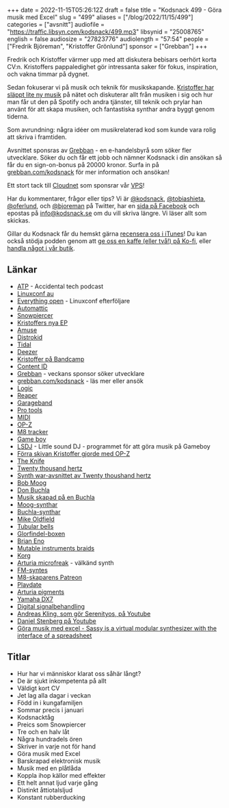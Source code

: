+++
date = 2022-11-15T05:26:12Z
draft = false
title = "Kodsnack 499 - Göra musik med Excel"
slug = "499"
aliases = ["/blog/2022/11/15/499"]
categories = ["avsnitt"]
audiofile = "https://traffic.libsyn.com/kodsnack/499.mp3"
libsynid = "25008765"
english = false
audiosize = "27823776"
audiolength = "57:54"
people = ["Fredrik Björeman", "Kristoffer Grönlund"]
sponsor = ["Grebban"]
+++

Fredrik och Kristoffer värmer upp med att diskutera bebisars oerhört korta CV:n. Kristoffers pappaledighet gör intressanta saker för fokus, inspiration, och vakna timmar på dygnet.

Sedan fokuserar vi på musik och teknik för musikskapande. [Kristoffer har släppt lite ny musik](https://oferlund.bandcamp.com/) på nätet och diskuterar allt från musiken i sig och hur man får ut den på Spotify och andra tjänster, till teknik och prylar han använt för att skapa musiken, och fantastiska synthar andra byggt genom tiderna.

Som avrundning: några idéer om musikrelaterad kod som kunde vara rolig att skriva i framtiden.

Avsnittet sponsras av [Grebban](https://www.grebban.com/kodsnack) - en e-handelsbyrå som söker fler utvecklare. Söker du och får ett jobb och nämner Kodsnack i din ansökan så får du en sign-on-bonus på 20000 kronor. Surfa in på [grebban.com/kodsnack](https://www.grebban.com/kodsnack) för mer information och ansökan!

Ett stort tack till [Cloudnet](https://www.cloudnet.se) som sponsrar vår [VPS](https://en.wikipedia.org/wiki/Virtual_private_server)!

Har du kommentarer, frågor eller tips? Vi är [@kodsnack](https://www.twitter.com/kodsnack), [@tobiashieta](https://www.twitter.com/tobiashieta), [@oferlund](https://www.twitter.com/oferlund), och [@bjoreman](https://www.twitter.com/bjoreman) på Twitter, har en [sida på Facebook](https://www.facebook.com/kodsnack) och epostas på [info@kodsnack.se](mailto:info@kodsnack.se) om du vill skriva längre. Vi läser allt som skickas.

Gillar du Kodsnack får du hemskt gärna [recensera oss i iTunes](https://itunes.apple.com/se/podcast/kodsnack/id561631498?l=en)! Du kan också stödja podden genom att <a href="https://ko-fi.com/kodsnack" rel="payment">ge oss en kaffe (eller två!) på Ko-fi</a>, eller [handla något i vår butik](https://shop.spreadshirt.se/kodsnack/).

## Länkar ##
* [ATP](https://atp.fm/) - Accidental tech podcast
* [Linuxconf au](https://linux.conf.au/)
* [Everything open](https://everythingopen.au/) - Linuxconf efterföljare
* [Automattic](https://en.wikipedia.org/wiki/Automattic)
* [Snowpiercer](https://en.wikipedia.org/wiki/Snowpiercer_%28graphic_novel_series%29)
* [Kristoffers nya EP](https://oferlund.bandcamp.com/album/the-autumn-crown?from=embed)
* [Amuse](https://en.wikipedia.org/wiki/Amuse_Inc.)
* [Distrokid](https://en.wikipedia.org/wiki/DistroKid)
* [Tidal](https://en.wikipedia.org/wiki/Tidal_%28service%29)
* [Deezer](https://en.wikipedia.org/wiki/Deezer)
* [Kristoffer på Bandcamp](https://oferlund.bandcamp.com/)
* [Content ID](https://en.wikipedia.org/wiki/Content_ID_%28system%29)
* [Grebban](https://www.grebban.com/kodsnack) - veckans sponsor söker utvecklare
* [grebban.com/kodsnack](https://www.grebban.com/kodsnack) - läs mer eller ansök
* [Logic](https://en.wikipedia.org/wiki/Logic_Pro)
* [Reaper](https://en.wikipedia.org/wiki/REAPER)
* [Garageband](https://en.wikipedia.org/wiki/GarageBand)
* [Pro tools](https://en.wikipedia.org/wiki/Pro_Tools)
* [MIDI](https://en.wikipedia.org/wiki/MIDI)
* [OP-Z](https://teenage.engineering/products/op-z)
* [M8 tracker](https://dirtywave.com/products/m8-tracker)
* [Game boy](https://en.wikipedia.org/wiki/Game_Boy)
* [LSDJ](https://www.littlesounddj.com/lsd/index.php) - Little sound DJ - programmet för att göra musik på Gameboy
* [Förra skivan Kristoffer gjorde med OP-Z](https://oferlund.bandcamp.com/track/sparrowhawk?from=embed)
* [The Knife](https://en.wikipedia.org/wiki/The_Knife)
* [Twenty thousand hertz](https://www.20k.org/about)
* [Synth war-avsnittet av Twenty thoushand hertz](https://www.20k.org/episodes/synthwar)
* [Bob Moog](https://en.wikipedia.org/wiki/Robert_Moog)
* [Don Buchla](https://en.wikipedia.org/wiki/Don_Buchla)
* [Musik skapad på en Buchla](https://caterinabarbieri.bandcamp.com/album/vertical)
* [Moog-synthar](https://en.wikipedia.org/wiki/Moog_synthesizer)
* [Buchla-synthar](https://en.wikipedia.org/wiki/Buchla_Electronic_Musical_Instruments)
* [Mike Oldfield](https://en.wikipedia.org/wiki/Mike_Oldfield)
* [Tubular bells](https://en.wikipedia.org/wiki/Tubular_Bells)
* [Glorfindel-boxen](https://tubular.net/forums/glorfindel--?s=b4449a0712242cd0d8af9d3f5b45fefb&act=ST;f=12;t=607)
* [Brian Eno](https://en.wikipedia.org/wiki/Brian_Eno)
* [Mutable instruments braids](https://mutable-instruments.net/modules/braids/)
* [Korg](https://en.wikipedia.org/wiki/Korg)
* [Arturia microfreak](https://www.arturia.com/products/hardware-synths/microfreak/overview) - välkänd synth
* [FM-syntes](https://en.wikipedia.org/wiki/Frequency_modulation_synthesis)
* [M8-skaparens Patreon](https://www.patreon.com/trash80)
* [Playdate](https://en.wikipedia.org/wiki/Playdate_%28console%29)
* [Arturia pigments](https://www.arturia.com/products/analog-classics/pigments/sounddesign)
* [Yamaha DX7](https://en.wikipedia.org/wiki/Yamaha_DX7)
* [Digital signalbehandling](https://en.wikipedia.org/wiki/Digital_signal_processing)
* [Andreas Kling, som gör Serenityos, på Youtube](https://www.youtube.com/c/AndreasKling)
* [Daniel Stenberg på Youtube](https://www.youtube.com/channel/UCD5eL38hFtSLiVFP9cCUJEA)
* [Göra musik med excel - Sassy is a virtual modular synthesizer with the interface of a spreadsheet](https://github.com/jarikomppa/sassy)

## Titlar ##
* Hur har vi människor klarat oss såhär långt?
* De är sjukt inkompetenta på allt
* Väldigt kort CV
* Jet lag alla dagar i veckan
* Född in i kungafamiljen
* Sommar precis i januari
* Kodsnacktåg
* Preics som Snowpiercer
* Tre och en halv låt
* Några hundradels ören
* Skriver in varje not för hand
* Göra musik med Excel
* Barskrapad elektronisk musik
* Musik med en plåtlåda
* Koppla ihop källor med effekter
* Ett helt annat ljud varje gång
* Distinkt åttiotalsljud
* Konstant rubberducking
